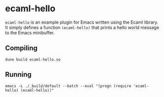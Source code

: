 # ecaml-hello

`ecaml-hello` is an example plugin for Emacs written using the Ecaml library. It
simply defines a function `(ecaml-hello)` that prints a hello world message to
the Emacs minibuffer.

## Compiling

```
dune build ecaml-hello.so
```

## Running

```
emacs -L ./_build/default --batch --eval "(progn (require 'ecaml-hello) (ecaml-hello))"
```
